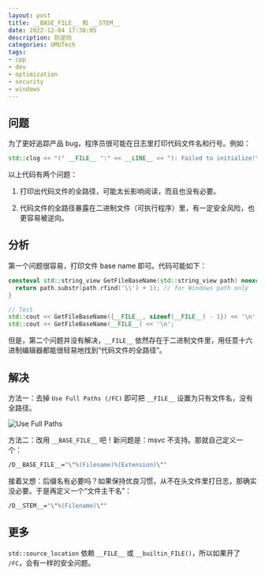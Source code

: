 ```yaml
---
layout: post
title: __BASE_FILE__ 和 __STEM__
date: 2022-12-04 17:38:05
description: 防逆向
categories: UMUTech
tags:
- cpp
- dev
- optimization
- security
- windows
---
```

## 问题

为了更好追踪产品 bug，程序员很可能在日志里打印代码文件名和行号。例如：

```cpp
std::clog << "(" __FILE__ ":" << __LINE__ << "): Failed to initialize!\n";
```

以上代码有两个问题：

1. 打印出代码文件的全路径，可能太长影响阅读，而且也没有必要。

2. 代码文件的全路径暴露在二进制文件（可执行程序）里，有一定安全风险，也更容易被逆向。

## 分析

第一个问题很容易，打印文件 base name 即可。代码可能如下：

```cpp
consteval std::string_view GetFileBaseName(std::string_view path) noexcept {
  return path.substr(path.rfind('\\') + 1); // for Windows path only
}

// Test
std::cout << GetFileBaseName({__FILE__, sizeof(__FILE__) - 1}) << '\n';
std::cout << GetFileBaseName(__FILE__) << '\n';
```

但是，第二个问题并没有解决，`__FILE__` 依然存在于二进制文件里，用任意十六进制编辑器都能很轻易地找到“代码文件的全路径”。

## 解决

方法一：去掉 `Use Full Paths (/FC)` 即可把 `__FILE__` 设置为只有文件名，没有全路径。

![Use Full Paths](/images/20221205-fc.png)

方法二：改用 `__BASE_FILE__` 吧！新问题是：msvc 不支持。那就自己定义一个：

```sh
/D__BASE_FILE__="\"%(Filename)%(Extension)\""
```

接着又想：后缀名有必要吗？如果保持优良习惯，从不在头文件里打日志，那确实没必要。于是再定义一个“文件主干名”：

```sh
/D__STEM__="\"%(Filename)\""
```

## 更多

`std::source_location` 依赖 `__FILE__` 或 `__builtin_FILE()`，所以如果开了 `/FC`，会有一样的安全问题。
